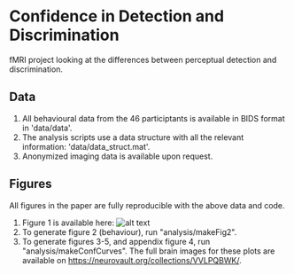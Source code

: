 # Confidence in Detection and Discrimination
fMRI project looking at the differences between perceptual detection and discrimination.

## Data
1. All behavioural data from the 46 participtants is available in BIDS format in 'data/data'.
2. The analysis scripts use a data structure with all the relevant information: 'data/data_struct.mat'.
3. Anonymized imaging data is available upon request.

## Figures
All figures in the paper are fully reproducible with the above data and code.
1. Figure 1 is available here: 
![alt text][logo]
2. To generate figure 2 (behaviour), run "analysis/makeFig2".
3. To generate figures 3-5, and appendix figure 4, run "analysis/makeConfCurves". The full brain images for these plots are available on https://neurovault.org/collections/VVLPQBWK/.


[logo]: https://github.com/matanmazor/detectionVsDiscrimination_fMRI/blob/master/docs/experimentDesign.png "Logo Title Text 2"
